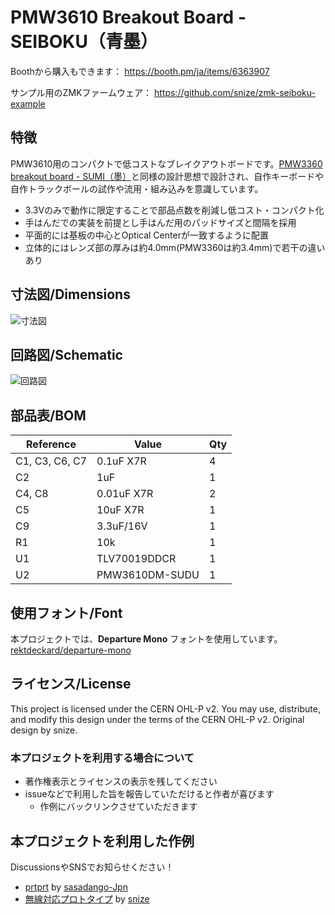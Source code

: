 # PMW3610 Breakout Board - SEIBOKU（青墨）

Boothから購入もできます： https://booth.pm/ja/items/6363907

サンプル用のZMKファームウェア： https://github.com/snize/zmk-seiboku-example

## 特徴

PMW3610用のコンパクトで低コストなブレイクアウトボードです。[PMW3360 breakout board \- SUMI（墨）](https://github.com/snize/BOB-PMW3360-SUMI)と同様の設計思想で設計され、自作キーボードや自作トラックボールの試作や流用・組み込みを意識しています。

- 3.3Vのみで動作に限定することで部品点数を削減し低コスト・コンパクト化
- 手はんだでの実装を前提とし手はんだ用のパッドサイズと間隔を採用
- 平面的には基板の中心とOptical Centerが一致するように配置
- 立体的にはレンズ部の厚みは約4.0mm(PMW3360は約3.4mm)で若干の違いあり

## 寸法図/Dimensions

![寸法図](img/BOB-PMW3610-SEIBOKU.png)

## 回路図/Schematic

![回路図](img/BOB-PMW3610-SEIBOKU.svg)

## 部品表/BOM

| Reference      | Value               | Qty |
| -------------- | ------------------- | --- |
| C1, C3, C6, C7 | 0.1uF X7R           | 4   |
| C2             | 1uF                 | 1   |
| C4, C8         | 0.01uF X7R          | 2   |
| C5             | 10uF X7R            | 1   |
| C9             | 3.3uF/16V           | 1   |
| R1             | 10k                 | 1   |
| U1             | TLV70019DDCR        | 1   |
| U2             | PMW3610DM-SUDU      | 1   |

## 使用フォント/Font

本プロジェクトでは、**Departure Mono** フォントを使用しています。[rektdeckard/departure-mono](https://github.com/rektdeckard/departure-mono)

## ライセンス/License

This project is licensed under the CERN OHL-P v2.
You may use, distribute, and modify this design under the terms of the CERN OHL-P v2.
Original design by snize.

### 本プロジェクトを利用する場合について

- 著作権表示とライセンスの表示を残してください
- issueなどで利用した旨を報告していただけると作者が喜びます
  - 作例にバックリンクさせていただきます

## 本プロジェクトを利用した作例

DiscussionsやSNSでお知らせください！

- [prtprt](https://github.com/snize/BOB-PMW3610-SEIBOKU/discussions/4) by [sasadango-Jpn](https://github.com/sasadango-Jpn)
- [無線対応プロトタイプ](https://github.com/snize/BOB-PMW3610-SEIBOKU/discussions/3) by [snize](https://x.com/snize)

